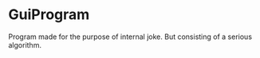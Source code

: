 # GuiProgram
 Program made for the purpose of internal joke. But consisting of a serious algorithm.
